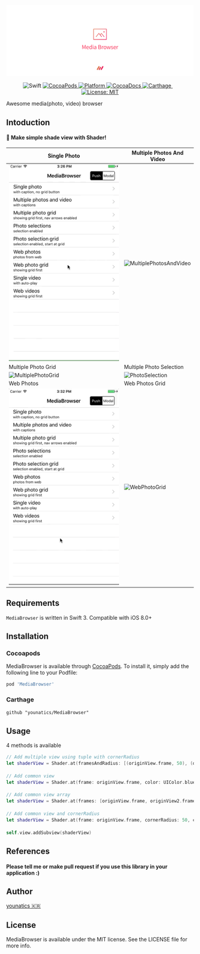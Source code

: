 
![title](Images/MediaBrowser_w.png)

<p align="center">
  <img alt="Swift" src="https://img.shields.io/badge/Swift-3.1-orange.svg">
  <a href="https://cocoapods.org/pods/MediaBrowser" target="_blank">
    <img alt="CocoaPods" src="http://img.shields.io/cocoapods/v/MediaBrowser.svg">
  </a>
  <a href="https://github.com/younatics/MediaBrowser" target="_blank">
    <img alt="Platform" src="https://img.shields.io/cocoapods/v/MediaBrowser.svg?style=flat">
  </a>
  <a href="http://cocoadocs.org/docsets/MediaBrowser" target="_blank">
    <img alt="CocoaDocs" src="https://img.shields.io/cocoapods/metrics/doc-percent/MediaBrowser.svg">
  </a>
  <a href="https://github.com/Carthage/Carthage" target="_blank">
    <img alt="Carthage" src="https://img.shields.io/badge/Carthage-compatible-4BC51D.svg?style=flat">
  </a>
    <a href="(https://github.com/younatics/MediaBrowser/blob/master/LICENSE" target="_blank">
    <img alt="License: MIT" src="https://img.shields.io/badge/license-MIT-blue.svg?style=flat">
  </a>
</p>

Awesome media(photo, video) browser

## Intoduction
#### 🌃 Make simple shade view with Shader!

| Single Photo | Multiple Photos And Video |
| ------------- | ------------------------- |
| ![SinglePhoto](Images/SinglePhoto.gif) | ![MultiplePhotosAndVideo](Images/MultiplePhotosAndVideo.gif) |
| Multiple Photo Grid | Multiple Photo Selection |
| ![MultiplePhotoGrid](Images/MultiplePhotoGrid.gif)  | ![PhotoSelection](Images/PhotoSelection.gif)  |
| Web Photos | Web Photos Grid |
| ![WebPhotos](Images/WebPhotos.gif)  | ![WebPhotoGrid](Images/WebPhotoGrid.gif)  |
## Requirements

`MediaBrowser` is written in Swift 3. Compatible with iOS 8.0+

## Installation

### Cocoapods

MediaBrowser is available through [CocoaPods](http://cocoapods.org). To install
it, simply add the following line to your Podfile:

```ruby
pod 'MediaBrowser'
```
### Carthage
```
github "younatics/MediaBrowser"
```

## Usage
4 methods is available
```Swift 
// Add multiple view using tuple with cornerRadius
let shaderView = Shader.at(framesAndRadius: [(originView.frame, 50), (originView2.frame, 0)], color: UIColor.black.withAlphaComponent(0.5))

// Add common view
let shaderView = Shader.at(frame: originView.frame, color: UIColor.blue.withAlphaComponent(0.3))

// Add common view array
let shaderView = Shader.at(frames: [originView.frame, originView2.frame], color: UIColor.black.withAlphaComponent(0.5))

// Add common view and cornerRadius
let shaderView = Shader.at(frame: originView.frame, cornerRadius: 50, color: UIColor.black.withAlphaComponent(0.5))

self.view.addSubview(shaderView)
```

## References
#### Please tell me or make pull request if you use this library in your application :) 

## Author
[younatics 🇰🇷](http://younatics.github.io)

## License
MediaBrowser is available under the MIT license. See the LICENSE file for more info.

